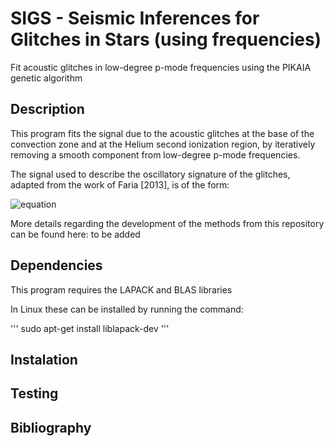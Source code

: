 # SIGS - Seismic Inferences for Glitches in Stars (using frequencies)

Fit acoustic glitches in low-degree p-mode frequencies using the PIKAIA genetic algorithm

## Description

This program fits the signal due to the acoustic glitches at the base of the convection zone and at the Helium second ionization region, by iteratively removing a smooth component from low-degree p-mode frequencies.

The signal used to describe the oscillatory signature of the glitches, adapted from the work of Faria [2013], is of the form:

![equation](http://mathurl.com/za59qy2.png?raw=true)

More details regarding the development of the methods from this repository can be found here: to be added

## Dependencies

This program requires the LAPACK and BLAS libraries

In Linux these can be installed by running the command:

'''
sudo apt-get install liblapack-dev
'''

## Instalation



## Testing

## Bibliography